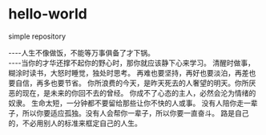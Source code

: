 # hello-world
simple repository

----人生不像做饭，不能等万事俱备了才下锅。   
----当你的才华还撑不起你的野心时，那你就应该静下心来学习。 清醒时做事，糊涂时读书，大怒时睡觉，独处时思考。 再难也要坚持，再好也要淡泊，再差也要自信，再多也要节省。 你所浪费的今天，是昨天死去的人奢望的明天。你所厌恶的现在，是未来的你回不去的曾经。 你成不了心态的主人，必然会沦为情绪的奴隶。 生命太短，一分钟都不要留给那些让你不快的人或事。 没有人陪你走一辈子，所以你要适应孤独。没有人会帮你一辈子，所以你要一直奋斗。 路是自己的，不必用别人的标准来框定自己的人生。
